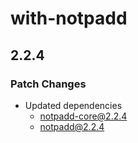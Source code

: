 # with-notpadd

## 2.2.4

### Patch Changes

- Updated dependencies
  - notpadd-core@2.2.4
  - notpadd@2.2.4
